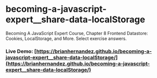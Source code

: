 # becoming-a-javascript-expert__share-data-localStorage
Becoming A JavaScript Expert Course, Chapter 8 Frontend Datastore: Cookies, LocalStorage, and More.  Select exercise answers.

### Live Demo:  [https://brianhernandez.github.io/becoming-a-javascript-expert__share-data-localStorage/](https://brianhernandez.github.io/becoming-a-javascript-expert__share-data-localStorage/)